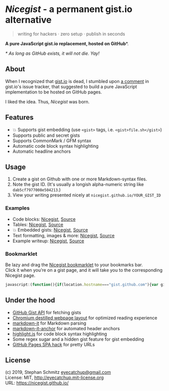 # _Nicegist_ - a permanent gist.io alternative

> writing for hackers · zero setup · publish in seconds

**A pure JavaScript gist.io replacement, hosted on GitHub***.

_* As long as GitHub exists, it will not die. Yay!_

## About

When I recognized that [gist.io](https://github.com/idan/gistio) is dead, I stumbled upon [a comment](https://github.com/idan/gistio/issues/74#issuecomment-348884248) in gist.io's issue tracker, that suggested to build a pure JavaScript implementation to be hosted on GitHub pages.

I liked the idea. Thus, _Nicegist_ was born.

## Features

- 💥 Supports gist embedding (use `<gist>` tags, i.e. `<gist>file.sh</gist>`)
- Supports public and secret gists
- Supports CommonMark / GFM syntax
- Automatic code block syntax highlighting
- Automatic headline anchors

## Usage

1. Create a gist on Github with one or more Markdown-syntax files.
2. Note the gist ID. (It's usually a longish alpha-numeric string like `dab5cf7977008e504213`.)
3. View your writing presented nicely at `nicegist.github.io/YOUR_GIST_ID`

### Examples

- Code blocks: [Nicegist](https://nicegist.github.io/2f35faad4d4fa55810422283f7bc3b78), [Source](https://gist.github.com/eyecatchup/2f35faad4d4fa55810422283f7bc3b78)
- Tables: [Nicegist](https://nicegist.github.io/79b95b862ca276c0748c9bab90a758e0), [Source](https://gist.github.com/eyecatchup/79b95b862ca276c0748c9bab90a758e0)
- 💥 Embedded gists: [Nicegist](https://nicegist.github.io/3382937), [Source](https://gist.github.com/surma/3382937)
- Text formatting, images & more: [Nicegist](https://nicegist.github.io/96e67c2dd38419b200f9efcd56c2e8e3), [Source](https://gist.github.com/eyecatchup/96e67c2dd38419b200f9efcd56c2e8e3)
- Example writeup: [Nicegist](https://nicegist.github.io/dab5cf7977008e504213), [Source](https://gist.github.com/eyecatchup/dab5cf7977008e504213)

### Bookmarklet

Be lazy and drag the [Nicegist bookmarklet](https://gist.githubusercontent.com/eyecatchup/7442b083383908d7c925981ff082fea7/raw/84f70d3cef6c5442b8898824fd69dc545352191f/nicegist-bookmarklet.js) to your bookmarks bar.  
Click it when you’re on a gist page, and it will take you to the corresponding Nicegist page.

```js
javascript:(function(){if(location.hostname==="gist.github.com"){var gistId=location.pathname.split("/").pop();if(location.pathname.split("/").length>2&&gistId.length)location.href="https://nicegist.github.io/"+gistId}})();
```

## Under the hood

- [GitHub Gist API](https://developer.github.com/v3/gists/#get-a-single-gist) for fetching gists
- [Chromium destilled webpage layout](https://chromium.googlesource.com/chromium/src/+/refs/heads/master/components/dom_distiller/) for optimized reading experience
- [markdown-it](https://github.com/markdown-it/markdown-it) for Markdown parsing
- [markdown-it-anchor](https://github.com/valeriangalliat/markdown-it-anchor) for automated header anchors
- [highlight.js](https://highlightjs.org/) for code block syntax highlighting
- Some regex sugar and a hidden gist feature for gist embedding
- [GitHub Pages SPA hack](http://www.backalleycoder.com/2016/05/13/sghpa-the-single-page-app-hack-for-github-pages/) for pretty URLs

## License

(c) 2019, Stephan Schmitz <eyecatchup@gmail.com>  
License: MIT, <http://eyecatchup.mit-license.org>  
URL: <https://nicegist.github.io/>  
